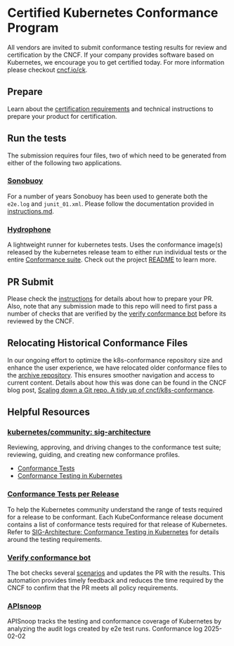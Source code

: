 # Certified Kubernetes Conformance Program

All vendors are invited to submit conformance testing results for review and certification by the CNCF.
If your company provides software based on Kubernetes, we encourage you to get certified today.
For more information please checkout [cncf.io/ck](https://cncf.io/ck).

## Prepare

Learn about the [certification requirements](https://github.com/cncf/k8s-conformance/blob/master/terms-conditions/Certified_Kubernetes_Terms.md) and technical instructions to prepare your product for certification.

## Run the tests

The submission requires four files, two of which need to be generated from either of the following two applications.

### [Sonobuoy](https://sonobuoy.io/)

For a number of years Sonobuoy has been used to generate both the `e2e.log` and `junit_01.xml`.
Please follow the documentation provided in [instructions.md](https://github.com/cncf/k8s-conformance/blob/master/instructions.md).

### [Hydrophone](https://github.com/kubernetes-sigs/hydrophone)

A lightweight runner for kubernetes tests.
Uses the conformance image(s) released by the kubernetes release team to either run individual tests or the entire [Conformance suite](https://github.com/kubernetes/community/blob/master/contributors/devel/sig-architecture/conformance-tests.md).
Check out the project [README](https://github.com/kubernetes-sigs/hydrophone/blob/main/README.md) to learn more.

## PR Submit

Please check the [instructions](https://github.com/cncf/k8s-conformance/blob/master/instructions.md#contents-of-the-pr) for details about how to prepare your PR.
Also, note that any submission made to this repo will need to first pass a number of checks that are verified by the [verify conformance bot](https://github.com/cncf-infra/verify-conformance) before its reviewed by the CNCF.

## Relocating Historical Conformance Files

In our ongoing effort to optimize the k8s-conformance repository size and enhance the user experience, we have relocated older conformance files to the [archive repository](https://github.com/cncf/k8s-conformance-archive).
This ensures smoother navigation and access to current content.
Details about how this was done can be found in the CNCF blog post, [Scaling down a Git repo. A tidy up of cncf/k8s-conformance](https://www.cncf.io/blog/2024/01/12/scaling-down-a-git-repo-a-tidy-up-of-cncf-k8s-conformance/).

## Helpful Resources

### [kubernetes/community: sig-architecture](https://github.com/kubernetes/community/tree/master/sig-architecture#conformance-definition-1)

Reviewing, approving, and driving changes to the conformance test suite; reviewing, guiding, and creating new conformance profiles.

- [Conformance Tests](https://github.com/kubernetes/kubernetes/blob/master/test/conformance/testdata/conformance.yaml)
- [Conformance Testing in Kubernetes](https://github.com/kubernetes/community/blob/master/contributors/devel/sig-architecture/conformance-tests.md)

### [Conformance Tests per Release](https://github.com/cncf/k8s-conformance)

To help the Kubernetes community understand the range of tests required for a release to be conformant.
Each KubeConformance release document contains a list of conformance tests required for that release of Kubernetes.
Refer to [SIG-Architecture: Conformance Testing in Kubernetes](https://github.com/kubernetes/community/blob/master/contributors/devel/sig-architecture/conformance-tests.md) for details around the testing requirements.

### [Verify conformance bot](https://github.com/cncf-infra/verify-conformance)

The bot checks several [scenarios](https://github.com/cncf-infra/verify-conformance/blob/main/kodata/features/verify-conformance.feature) and updates the PR with the results.
This automation provides timely feedback and reduces the time required by the CNCF to confirm that the PR meets all policy requirements.

### [APIsnoop](https://apisnoop.cncf.io/about)

APISnoop tracks the testing and conformance coverage of Kubernetes by analyzing the audit logs created by e2e test runs.
Conformance log 2025-02-02
